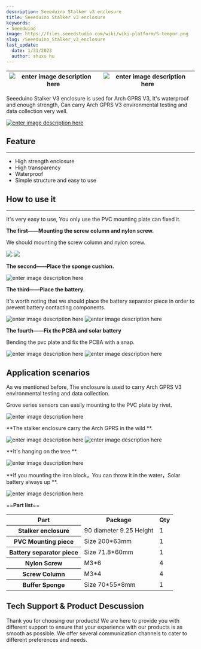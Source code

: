 ```yaml
---
description: Seeeduino Stalker v3 enclosure
title: Seeeduino Stalker v3 enclosure
keywords:
- Seeeduino 
image: https://files.seeedstudio.com/wiki/wiki-platform/S-tempor.png
slug: /Seeeduino_Stalker_v3_enclosure
last_update:
  date: 1/31/2023
  author: shuxu hu
---
```


|![enter image description here](https://files.seeedstudio.com/wiki/Seeeduino_Stalker_v3_enclosure/img/IMG_0738.JPG)|![enter image description here](https://files.seeedstudio.com/wiki/Seeeduino_Stalker_v3_enclosure/img/IMG_0741.JPG)
|---|---|

Seeeduino Stalker V3 enclosure is used for Arch GPRS V3, It's waterproof and enough strength, Can carry Arch GPRS V3 environmental testing and data collection very well.

[![enter image description here](https://files.seeedstudio.com/wiki/Seeed-WiKi/docs/images/300px-Get_One_Now_Banner-ragular.png)](https://www.seeedstudio.com/Seeeduino-Stalker-v3-enclosure-p-2419.html)

##  Feature
---
*   High strength enclosure
*   High transparency
*   Waterproof
*   Simple structure and easy to use

##  How to use it
---
It's very easy to use, You only use the PVC mounting plate can fixed it.

**The first——Mounting the screw column and  nylon screw.**

We should mounting the screw column and nylon screw.

![](https://files.seeedstudio.com/wiki/Seeeduino_Stalker_v3_enclosure/img/IMG_0762.JPG)
![](https://files.seeedstudio.com/wiki/Seeeduino_Stalker_v3_enclosure/img/IMG_0757.JPG)

**The second——Place the sponge cushion.**

![enter image description here](https://files.seeedstudio.com/wiki/Seeeduino_Stalker_v3_enclosure/img/IMG_0749.JPG)

**The third——Place the battery.**

It's worth noting that we should place the battery separator piece in order to prevent battery contacting components.

![enter image description here](https://files.seeedstudio.com/wiki/Seeeduino_Stalker_v3_enclosure/img/IMG_0766.JPG)
![enter image description here](https://files.seeedstudio.com/wiki/Seeeduino_Stalker_v3_enclosure/img/IMG_0750.JPG)

**The fourth——Fix the PCBA and solar battery**

Bending the pvc plate and fix the PCBA with a snap.

![enter image description here](https://files.seeedstudio.com/wiki/Seeeduino_Stalker_v3_enclosure/img/IMG_0752.JPG)
![enter image description here](https://files.seeedstudio.com/wiki/Seeeduino_Stalker_v3_enclosure/img/IMG_0756.JPG)

##  Application scenarios

As we mentioned before, The enclosure is used to carry Arch GPRS V3 environmental testing and data collection.

Grove series sensors can easily mounting to the PVC plate by rivet.

![enter image description here](https://files.seeedstudio.com/wiki/Seeeduino_Stalker_v3_enclosure/img/IMG_0764.JPG)

**The stalker enclosure carry the Arch GPRS in the wild **.

![enter image description here](https://files.seeedstudio.com/wiki/Seeeduino_Stalker_v3_enclosure/img/P50130-115633.jpg)
![enter image description here](https://files.seeedstudio.com/wiki/Seeeduino_Stalker_v3_enclosure/img/P50130-115712.jpg)

**It's hanging on the tree **.

![enter image description here](https://files.seeedstudio.com/wiki/Seeeduino_Stalker_v3_enclosure/img/P50130-120105.jpg)

**If you mounting the iron block，You can throw it in the water，Solar battery always up **.

![enter image description here](https://files.seeedstudio.com/wiki/Seeeduino_Stalker_v3_enclosure/img/P50130-120542.jpg)

==**Part list**==

<table  cellspacing="0" width="80%">
<tr>
<th scope="col"> Part
</th>
<th scope="col"> Package
</th>
<th scope="col"> Qty
</th></tr>
<tr>
<th scope="row"> Stalker enclosure
</th>
<td> 90 diameter 9.25 Height
</td>
<td> 1
</td></tr>
<tr>
<th scope="row"> PVC Mounting piece
</th>
<td> Size 200*63mm
</td>
<td> 1
</td></tr>
<tr>
<th scope="row"> Battery separator piece
</th>
<td> Size 71.8*60mm
</td>
<td> 1
</td></tr>
<tr>
<th scope="row"> Nylon Screw
</th>
<td> M3*6
</td>
<td> 4
</td></tr>
<tr>
<th scope="row"> Screw Column
</th>
<td> M3*4
</td>
<td> 4
</td></tr>
<tr>
<th scope="row">Buffer Sponge
</th>
<td> Size 70*55*8mm
</td>
<td> 1
</td></tr>
</table>

## Tech Support & Product Descussion

Thank you for choosing our products! We are here to provide you with different support to ensure that your experience with our products is as smooth as possible. We offer several communication channels to cater to different preferences and needs.

<div class="button_tech_support_container">
<a href="https://forum.seeedstudio.com/" class="button_forum"></a> 
<a href="https://www.seeedstudio.com/contacts" class="button_email"></a>
</div>

<div class="button_tech_support_container">
<a href="https://discord.gg/eWkprNDMU7" class="button_discord"></a> 
<a href="https://github.com/Seeed-Studio/wiki-documents/discussions/69" class="button_discussion"></a>
</div>
